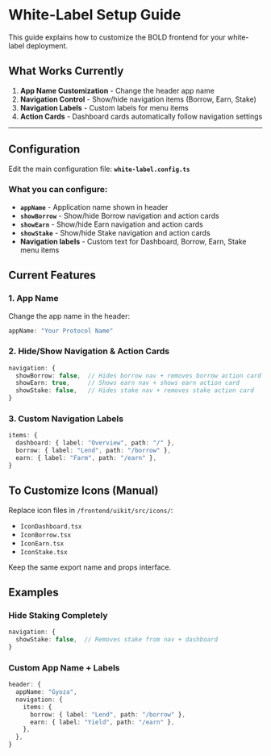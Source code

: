 # White-Label Setup Guide

This guide explains how to customize the BOLD frontend for your white-label deployment.

## What Works Currently

1. **App Name Customization** - Change the header app name
2. **Navigation Control** - Show/hide navigation items (Borrow, Earn, Stake)
3. **Navigation Labels** - Custom labels for menu items
4. **Action Cards** - Dashboard cards automatically follow navigation settings

---

## Configuration

Edit the main configuration file: **`white-label.config.ts`**

### What you can configure:

- **`appName`** - Application name shown in header
- **`showBorrow`** - Show/hide Borrow navigation and action cards
- **`showEarn`** - Show/hide Earn navigation and action cards  
- **`showStake`** - Show/hide Stake navigation and action cards
- **Navigation labels** - Custom text for Dashboard, Borrow, Earn, Stake menu items

## Current Features

### 1. App Name
Change the app name in the header:
```typescript
appName: "Your Protocol Name"
```

### 2. Hide/Show Navigation & Action Cards
```typescript
navigation: {
  showBorrow: false,  // Hides borrow nav + removes borrow action card
  showEarn: true,     // Shows earn nav + shows earn action card
  showStake: false,   // Hides stake nav + removes stake action card
}
```

### 3. Custom Navigation Labels
```typescript
items: {
  dashboard: { label: "Overview", path: "/" },
  borrow: { label: "Lend", path: "/borrow" },
  earn: { label: "Farm", path: "/earn" },
}
```

## To Customize Icons (Manual)

Replace icon files in `/frontend/uikit/src/icons/`:
- `IconDashboard.tsx`
- `IconBorrow.tsx` 
- `IconEarn.tsx`
- `IconStake.tsx`

Keep the same export name and props interface.

## Examples

### Hide Staking Completely
```typescript
navigation: {
  showStake: false,  // Removes stake from nav + dashboard
}
```

### Custom App Name + Labels
```typescript
header: {
  appName: "Gyoza",
  navigation: {
    items: {
      borrow: { label: "Lend", path: "/borrow" },
      earn: { label: "Yield", path: "/earn" },
    },
  },
}
```